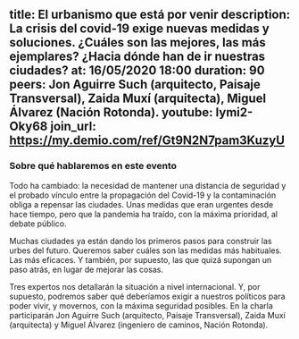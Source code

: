 title: El urbanismo que está por venir 
description: La crisis del covid-19 exige nuevas medidas y soluciones. ¿Cuáles son las mejores, las más ejemplares? ¿Hacia dónde han de ir nuestras ciudades?
at: 16/05/2020 18:00
duration: 90
peers: Jon Aguirre Such (arquitecto, Paisaje Transversal), Zaida Muxí (arquitecta), Miguel Álvarez (Nación Rotonda). 
youtube: Iymi2-Oky68
join_url: https://my.demio.com/ref/Gt9N2N7pam3KuzyU
----
### Sobre qué hablaremos en este evento

Todo ha cambiado: la necesidad de mantener una distancia de seguridad y el probado vínculo entre la propagación del Covid-19 y la contaminación obliga a repensar las ciudades. Unas medidas que eran urgentes desde hace tiempo, pero que la pandemia ha traído, con la máxima prioridad, al debate público. 

Muchas ciudades ya están dando los primeros pasos para construir las urbes del futuro. Queremos saber cuáles son las medidas más habituales. Las más eficaces. Y también, por supuesto, las que quizá supongan un paso atrás, en lugar de mejorar las cosas. 

Tres expertos nos detallarán la situación a nivel internacional. Y, por supuesto, podremos saber qué deberíamos exigir a nuestros políticos para poder vivir, y movernos, con la máxima seguridad posibles. En la charla participarán Jon Aguirre Such (arquitecto, Paisaje Transversal), Zaida Muxí (arquitecta) y Miguel Álvarez (ingeniero de caminos, Nación Rotonda).
